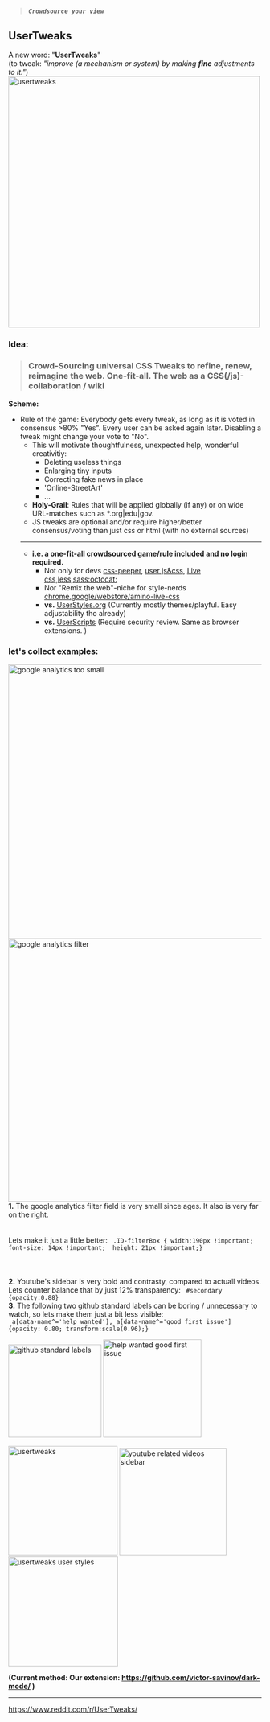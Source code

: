 > ##### _`Crowdsource your view`_

## UserTweaks  

A new word:  "**UserTweaks**"  <br> (to tweak: _"improve (a mechanism or system) by making **fine** adjustments to it."_) <br>
<img width="500" alt="usertweaks" src="https://user-images.githubusercontent.com/25022245/115540770-a7485500-a29e-11eb-9a98-c54a7a3823fb.png"><br>

### **Idea:**  
> ### **Crowd-Sourcing universal CSS Tweaks to refine, renew, reimagine the web.  One-fit-all. The web as a CSS(/js)-collaboration / wiki**
**Scheme:** 
- Rule of the game: Everybody gets every tweak, as long as it is voted in consensus >80% "Yes".  Every user can be asked again later. Disabling a tweak might change your vote to "No". 
     - This will motivate thoughtfulness, unexpected help, wonderful creativitiy: 
        - Deleting useless things 
        - Enlarging tiny inputs 
        - Correcting fake news in place
        - 'Online-StreetArt'
        - ...
    - **Holy-Grail**: Rules that will be applied globally (if any) or on wide URL-matches such as *.org|edu|gov.  
    - JS tweaks are optional and/or require higher/better consensus/voting than just css or html (with no external sources)
    - ----------
   - **i.e. a one-fit-all crowdsourced game/rule included and no login required.** 
     - Not only for devs [css-peeper](https://chrome.google.com/webstore/detail/css-peeper/mbnbehikldjhnfehhnaidhjhoofhpehk), [user js&css](https://chrome.google.com/webstore/detail/user-javascript-and-css/nbhcbdghjpllgmfilhnhkllmkecfmpld), [Live css,less,sass:octocat:](https://github.com/webextensions/live-css-editor) 
     - Nor "Remix the web"-niche for style-nerds [chrome.google/webstore/amino-live-css](https://chrome.google.com/webstore/detail/amino-live-css-editor/pbcpfbcibpcbfbmddogfhcijfpboeaaf) 
     - **vs.** [UserStyles.org](https://userstyles.org) (Currently mostly themes/playful. Easy adjustability tho already) 
     - **vs.** [UserScripts](https://greasyfork.org) (Require security review.  Same as browser extensions. )


### let's collect examples:
<img align="right" width="546" alt="google analytics too small" src="https://user-images.githubusercontent.com/25022245/115553367-9fdc7800-a2ad-11eb-8d86-9b5ac951e457.png"> 
<img align="right" width="523" alt="google analytics filter" src="https://user-images.githubusercontent.com/25022245/115553364-9f43e180-a2ad-11eb-91f2-faf7d2f63272.png"> 
<b>1.</b> The google analytics filter field is very small since ages. It also is very far on the right. 
<br><br><br> Lets make it just a little better: <code> .ID-filterBox { width:190px !important;  font-size: 14px !important;  height: 21px !important;} </code><br>
<br><br><br><b>2.</b> Youtube's sidebar is very bold and contrasty, compared to actuall videos. Lets counter balance that by just 12% transparency: <code> #secondary {opacity:0.88} </code><br>  <b>3.</b> The following two github standard labels can be boring / unnecessary to watch, so lets make them just a bit less visible: <br>
<code> a[data-name^='help wanted'], a[data-name^='good first issue'] {opacity: 0.80; transform:scale(0.96);} </code>


<img width="185" alt="github standard labels" src="https://user-images.githubusercontent.com/25022245/115553356-9eab4b00-a2ad-11eb-9c1e-e06fc2f23a93.png"> <img width="195" alt="help wanted good first issue" src="https://user-images.githubusercontent.com/25022245/115553361-9f43e180-a2ad-11eb-8fb8-6a6aded8f703.png">

<img width="217" alt="usertweaks" src="https://user-images.githubusercontent.com/25022245/115553355-9d7a1e00-a2ad-11eb-95a0-797a8aacb266.png">  <img width="213" alt="youtube related videos sidebar" src="https://user-images.githubusercontent.com/25022245/115606631-3e83cb80-a2e4-11eb-8ceb-9058c8115c76.png"> <img  width="218" alt="usertweaks user styles" src="https://user-images.githubusercontent.com/25022245/115553357-9eab4b00-a2ad-11eb-86b9-611129f197e0.png"> 

**(Current method: Our extension: https://github.com/victor-savinov/dark-mode/ )**

-----

https://www.reddit.com/r/UserTweaks/


